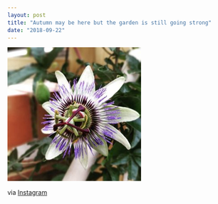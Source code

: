 ```yaml
---
layout: post
title: "Autumn may be here but the garden is still going strong"
date: "2018-09-22"
---
```


[![](/assets/img/41415340_285515428952132_5283259019549099370_n-300x300.jpg)](https://andymarch.co.uk/wp-content/uploads/2018/09/41415340_285515428952132_5283259019549099370_n.jpg)  

via [Instagram](https://www.instagram.com/p/BoCDlsihnZQ/)
